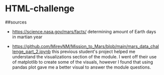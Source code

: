 # HTML-challenge

##sources

- https://science.nasa.gov/mars/facts/ determining amount of Earth days in martian year

- https://github.com/MireyNM/Mission_to_Mars/blob/main/mars_data_challenge_part_2.ipynb this previous student's project helped me understand the visualizations section of the module. I went off their use of matplotlib to create some of the visuals, however I found that using pandas plot gave me a better visual to answer the module questions.